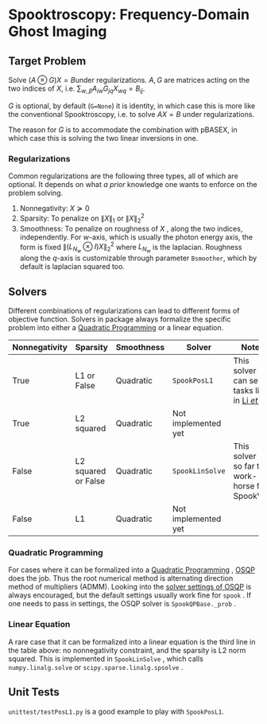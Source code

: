 # Spooktroscopy: Frequency-Domain Ghost Imaging

## Target Problem
Solve $(A \otimes G)X = B$​ under regularizations.
$A, G$​ are matrices acting on the two indices of $X$​, i.e. $\sum_{w,\beta} A_{iw}G_{jq}X_{wq} = B_{ij}$​​ .

$G$ is optional, by default (`G=None`) it is identity, in which case this is more like the conventional Spooktroscopy, i.e. to solve $AX=B$ under regularizations. 

The reason for $G$ is to accommodate the combination with pBASEX, in which case this is solving the two linear inversions in one.

### Regularizations
Common regularizations are the following three types, all of which are optional. It depends on what _a prior_ knowledge one wants to enforce on the problem solving.

1. Nonnegativity: $X\succeq 0$​​​ 
2. Sparsity: To penalize on $\|X\|_1$​​​ or $\|X\|_2^2$​​​
3. Smoothness: To penalize on roughness of $X$ , along the two indices, independently. For $w$-axis, which is usually the photon energy axis, the form is fixed $\|(L_{N_w}\otimes I)X\|_2^2$ where $L_{N_w}$ is the laplacian. Roughness along the $q$​​​-axis is customizable through parameter `Bsmoother`, which by default is laplacian squared too.

## Solvers

Different combinations of regularizations can lead to different forms of objective function. Solvers in package always formalize the specific problem into either a [Quadratic Programming](https://en.wikipedia.org/wiki/Quadratic_programming) or a linear equation. 

| Nonnegativity | Sparsity            | Smoothness | Solver              | Notes                                                        |
| ------------- | ------------------- | ---------- | ------------------- | ------------------------------------------------------------ |
| True          | L1 or False         | Quadratic  | `SpookPosL1`        | This solver can serve tasks like in [Li _et al_](https://iopscience.iop.org/article/10.1088/1361-6455/abcdf1) |
| True          | L2 squared          | Quadratic  | Not implemented yet |                                                              |
| False         | L2 squared or False | Quadratic  | `SpookLinSolve`     | This solver is so far the work-horse for SpookVMI            |
| False         | L1                  | Quadratic  | Not implemented yet |                                                              |



### Quadratic Programming

For cases where it can be formalized into a [Quadratic Programming](https://en.wikipedia.org/wiki/Quadratic_programming) , [OSQP](https://osqp.org) does the job. Thus the root numerical method is alternating direction method of multipliers (ADMM). Looking into the [solver settings of OSQP](https://osqp.org/docs/interfaces/solver_settings.html) is always encouraged, but the default settings usually work fine for `spook` . If one needs to pass in settings, the OSQP solver is `SpookQPBase._prob` .

### Linear Equation

A rare case that it can be formalized into a linear equation is the third line in the table above: no nonnegativity constraint, and the sparsity is L2 norm squared. This is implemented in `SpookLinSolve` , which calls `numpy.linalg.solve` or `scipy.sparse.linalg.spsolve` .



## Unit Tests

`unittest/testPosL1.py` is a good example to play with `SpookPosL1`.
